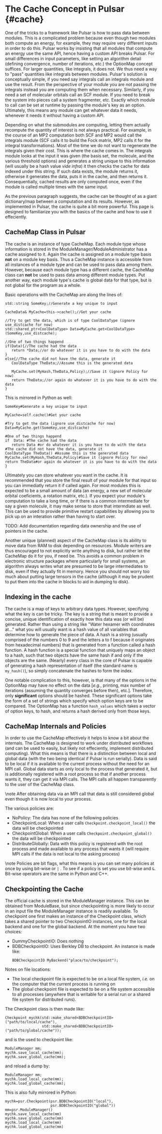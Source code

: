 The Cache Concept in Pulsar                                             {#cache}
===========================

One of the tricks to a framework like Pulsar is how to pass data between
modules.  This is a complicated problem because even though two modules both
compute an energy, for example, they may require very different inputs in order
to do this.  Pulsar works by insisting that all modules that compute an energy
use the same API, hence having a custom API breaks Pulsar.  For small
differences in input parameters, like setting an algorithm detail (defining
convergence, number of iterations, etc.) the OptionMap concept suffices.  For
larger quantities, like integrals, it does not.  We thus need a way to "pass"
quantities like integrals between modules.  Pulsar's solution is conceptually
simple, if you need say integrals call an integrals module and use the result.
From the perspective of your module you are not passing the integrals instead
you are computing them when necessary.  Similarly, if you need a set of
molecular orbitals call an SCF module.  If you need to break the system into
pieces call a system fragmenter, etc.  Exactly which module to call can be set
at runtime by passing the module's key as an option.  Ultimately, this means
any module can get whatever data it needs, whenever it needs it without having
a custom API.

Depending on what the submodules are computing, letting them actually recompute
the quantity of interest is not always practical.  For example, in the course of
an MP2 computation both SCF and MP2 would call the integrals module (SCF calls
it to build the Fock matrix, MP2 calls it for the integral transformations).
Most of the time we do not want to regenerate the integrals given their cost.
This is where the cache comes in.  The integrals module looks at the
input it was given (the basis set, the molecule, and the various threshold
options) and generates a string unique to this information (will usually be a
hash value *vide infra*)  it then checks the cache for data indexed under this
string.  If such data exists, the module returns it, otherwise it generates the
data, puts it in the cache, and then returns it. Consequentially, cached results
are only computed once, even if the module is called multiple times with the
same input.

As the previous paragraph suggests, the cache can be thought of as a giant
dictionary/map between a computation and its results.  However, as implemented
in Pulsar, the cache is quite a bit more powerful.  This page is designed to
familiarize you with the basics of the cache and how to use it effeciently.

CacheMap Class in Pulsar
-----------------------

The cache is an instance of type CacheMap.  Each module type whose information
is stored in the ModuleManager/ModuleAdministrator has a cache assigned to it.
Again the cache is assigned on a module type basis **not** on a module key
basis.  Thus a CacheMap instance is accessible from all instances of a module
type and can be used to pass data among them.  However, because each module
type has a different cache, the CacheMap class can **not** be used to pass data
among different module types.  Put another way, each module type's cache is
global data for that type, but is not global for the program as a whole.

Basic operations with the CacheMap are along the lines of:

~~~{.cpp}
std::string SomeKey;//Generate a key unique to input

CacheData& MyCache=this->cache();//Get your cache

//Try to get the data, which is of type CoolDataType (ignore use_distcache for now)
std::shared_ptr<CoolDataType> Data=MyCache.get<CoolDataType>(SomeKey,use_distcache);

//One of two things happend
if(Data){//The cache had the data
   return *Data;//or do whatever it is you have to do with the data
}
else{//The cache did not have the data, generate it
   CoolDataType TheData;//Assume this is the generated data

   MyCache.set(MyHash,TheData,Policy);//Save it (ignore Policy for now)
   return TheData;//or again do whatever it is you have to do with the data
}
~~~

This is mirrored in Python as well:

~~~{.py}
SomeKey#Generate a key unique to input

MyCache=self.cache()#Get your cache

#Try to get the data (ignore use_distcache for now)
Data=MyCache.get(SomeKey,use_distcache)

#One of two things happend
if  Data: #The cache had the data
   return Data #or do whatever it is you have to do with the data
#The cache did not have the data, generate it
CoolDataType TheData() #Assume this is the generated data
MyCache.set(MyHash,TheData,Policy)#Save it (ignore Policy for now)
return TheData#or again do whatever it is you have to do with the data
}
~~~

Ultimately you can store whatever you want in the cache.  It is recommended that
you store the final result of your module for that input so you can
immediatly return it if called again. For most modules this is expected to be a
small amount of data (an energy, a new set of molecular orbital coeficients,
a rotation matrix, etc.).  If you expect your module's computation to take a
long time, or if there is a common intermediate for say a given molecule, it may
make sense to store that intermdiate as well.  This can be used to provide
primitive restart capabilities by allowing you to pick up on an interation
rather than having to start over.

TODO: Add documentation regarding data ownership and the use of pointers in
the cache.

Another unique (planned) aspect of the CacheMap class is its ability to move
data from RAM to disk depending on
resources.  Module writers are thus encouraged to not explicitly write anything
to disk, but rather let the CacheMap do it for you, if need be.  This avoids a
common problem in electronic structure packages where particularly for small
systems, an algorithm always writes what are presumed to be large intermediates
to disk, even if they actually fit in memory.  Hence you should not worry too
much about putting large tensors in the cache (although it may be prudent to
put them into the cache in blocks to aid in dumping to disk).

Indexing in the cache
---------------------

The cache is a map of keys to arbitrary data types. However, specifying
what the key is can be tricky. The key is a string that is meant to provide a
concise, unique
identification of exactly how this data was (or will be) generated.  Rather than
using a string like "Water hexamer with coordinates at..." what you will usually
want is a hash value of all variables that determine how to generate the piece
of data.  A hash is a string (usually comprised of the numbers 0 to 9 and the
letters a to f because it originates from hexadecimal numbers) that is generated
from a function called a hash function.  A hash function is a special function
that uniquely maps an object to a hash, such that two objects have the same hash
if and only if the objects are the same.  (Nearly) every class in the core of
Pulsar is capable of generating
a hash representation of itself (the standard name is `my_hash()`), so simply
concatenate the hashes to form the index.

One notable complication to this, however, is that many of the options in the
OptionMap may have no effect on the data [*e.g.*, printing, max number of
iterations (assuming the quantity converges before then), etc.]. Therefore, only
**significant** options should be hashed. These significant options take
the form of a set of strings which specify which option keys are to be
compared. The OptionMap has a function `hash_values` which takes a vector of
option keys, to hash, and returns a hash derived only from those keys.

CacheMap Internals and Policies
-------------------------------

In order to use the CacheMap effectively it helps to know a bit about the
internals.  The CacheMap is designed to work under distributed workflows (and
can be used to easily, but likely not effeciently, implement distributed
computing).  What this means is that there is a distinction between local and
global data (with the two being identical if Pulsar is run serially).  Data is
said to be local if it is available to the current process without the need for
an MPI call.  Global data starts as only local to the process that generated it,
but is additionally registered with a root process so that if another process
wants it, they can get it via MPI calls.  The MPI calls all happen transparently
to the user of the CacheMap class.

\note After obtaining data via an MPI call that data is still considered global
even though it is now local to your process.

The various policies are:

- NoPolicy: The data has none of the following policies
- CheckpointLocal: When a user calls `Checkpoint.checkpoint_local()` the data
  will be checkpointed
- CheckpointGlobal: When a user calls `Checkpoint.checkpoint_global()` the data
will be checkpointed
- DistributeGlobally: Data with this policy is registered with the root process
and made available to any process that wants it (will require MPI calls if the
data is not local to the asking process)

\note Policies are bit flags, what this means is you can set many policies at
once by using bit-wise or `|` .  To see if a policy is set you use bit-wise and
`&`.  Bit-wise operators are the same in Python and C++.

Checkpointing the Cache
-----------------------

The official cache is stored in the ModuleManager instance.  This can be
obtained from ModuleBase, but since checkpointing is more likely to occur in an
input file the ModuleManager instance is readily available.  To checkpoint
one first makes an instance of the Checkpoint class, which takes a shared
pointer to two CheckpointIO instances, one for the local backend and one for
the global backend.  At the moment you have two choices:

- DummyCheckpointIO: Does nothing
- BDBCheckpointIO: Uses Berkley DB to checkpoint.  An instance is made like:
  ~~~{.cpp}
  BDBCheckpointIO MyBackend("place/to/checkpoint");
  ~~~

Notes on file locations:
- The local checkpoint file is expected to be on a local file system, *i.e.* on
  the computer that the current process is running on
- The global checkpoint file is expected to be on a file system accessible to
  all processes (anywhere that is writable for a serial run or a shared file
  system for distributed runs).


The Checkpoint class is then made like:
~~~{.cpp}
Checkpoint mychk(std::make_shared<BDBCheckpointIO>("path/to/local/cache"),
                 std::make_shared<BDBCheckpointIO>("path/to/global/cache"));
~~~

and is the used to checkpoint like:

~~~{.cpp}
ModuleManager mm;
mychk.save_local_cache(mm);
mychk.save_global_cache(mm);
~~~

and reload a dump by:

~~~{.cpp}
ModuleManager mm;
mychk.load_local_cache(mm);
mychk.load_global_cache(mm);
~~~

This is also fully mirrored in Python:

~~~{.py}
mychk=psr.Checkpoint(psr.BDBCheckpointIO("local"),
                     psr.BDBCheckpointIO("global"))
mm=psr.ModuleManager()
mychk.save_local_cache(mm)
mychk.save_global_cache(mm)
mychk.load_local_cache(mm)
mychk.load_global_cache(mm)
~~~





